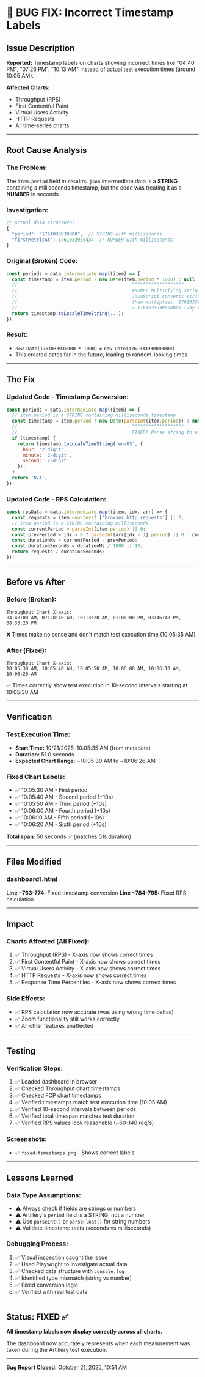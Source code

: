 # 🐛 BUG FIX: Incorrect Timestamp Labels

## Issue Description

**Reported:** Timestamp labels on charts showing incorrect times like "04:40 PM", "07:26 PM", "10:13 AM" instead of actual test execution times (around 10:05 AM).

**Affected Charts:**
- Throughput (RPS)
- First Contentful Paint
- Virtual Users Activity
- HTTP Requests
- All time-series charts

---

## Root Cause Analysis

### The Problem:
The `item.period` field in `results.json` intermediate data is a **STRING** containing a milliseconds timestamp, but the code was treating it as a **NUMBER** in seconds.

### Investigation:
```javascript
// Actual data structure:
{
  "period": "1761033930000",  // STRING with milliseconds
  "firstMetricAt": 1761033935434  // NUMBER with milliseconds
}
```

### Original (Broken) Code:
```javascript
const periods = data.intermediate.map((item) => {
  const timestamp = item.period ? new Date(item.period * 1000) : null;
  //                                          ^^^^^^^^^^^^^^^^^^^
  //                                          WRONG! Multiplying string by 1000
  //                                          JavaScript converts string to number,
  //                                          then multiplies: 1761033930000 * 1000
  //                                          = 1761033930000000 (way too large!)
  return timestamp.toLocaleTimeString(...);
});
```

### Result:
- `new Date(1761033930000 * 1000)` = `new Date(1761033930000000)`
- This created dates far in the future, leading to random-looking times

---

## The Fix

### Updated Code - Timestamp Conversion:
```javascript
const periods = data.intermediate.map((item) => {
  // item.period is a STRING containing milliseconds timestamp
  const timestamp = item.period ? new Date(parseInt(item.period)) : null;
  //                                          ^^^^^^^^^^^^^^^^^^^
  //                                          FIXED! Parse string to number, no multiplication
  if (timestamp) {
    return timestamp.toLocaleTimeString('en-US', { 
      hour: '2-digit', 
      minute: '2-digit', 
      second: '2-digit' 
    });
  }
  return 'N/A';
});
```

### Updated Code - RPS Calculation:
```javascript
const rpsData = data.intermediate.map((item, idx, arr) => {
  const requests = item.counters?.['browser.http_requests'] || 0;
  // item.period is a STRING containing milliseconds
  const currentPeriod = parseInt(item.period) || 0;
  const prevPeriod = idx > 0 ? parseInt(arr[idx - 1].period) || 0 : currentPeriod - 10000;
  const durationMs = currentPeriod - prevPeriod;
  const durationSeconds = durationMs / 1000 || 10;
  return requests / durationSeconds;
});
```

---

## Before vs After

### Before (Broken):
```
Throughput Chart X-axis:
04:40:00 AM, 07:28:40 AM, 10:13:20 AM, 01:00:00 PM, 03:46:40 PM, 08:33:20 PM
```
❌ Times make no sense and don't match test execution time (10:05:35 AM)

### After (Fixed):
```
Throughput Chart X-axis:
10:05:30 AM, 10:05:40 AM, 10:05:50 AM, 10:06:00 AM, 10:06:10 AM, 10:06:20 AM
```
✅ Times correctly show test execution in 10-second intervals starting at 10:05:30 AM

---

## Verification

### Test Execution Time:
- **Start Time:** 10/21/2025, 10:05:35 AM (from metadata)
- **Duration:** 51.0 seconds
- **Expected Chart Range:** ~10:05:30 AM to ~10:06:26 AM

### Fixed Chart Labels:
- ✅ 10:05:30 AM - First period
- ✅ 10:05:40 AM - Second period (+10s)
- ✅ 10:05:50 AM - Third period (+10s)
- ✅ 10:06:00 AM - Fourth period (+10s)
- ✅ 10:06:10 AM - Fifth period (+10s)
- ✅ 10:06:20 AM - Sixth period (+10s)

**Total span:** 50 seconds ✅ (matches 51s duration)

---

## Files Modified

### dashboard1.html
**Line ~763-774:** Fixed timestamp conversion
**Line ~784-795:** Fixed RPS calculation

---

## Impact

### Charts Affected (All Fixed):
1. ✅ Throughput (RPS) - X-axis now shows correct times
2. ✅ First Contentful Paint - X-axis now shows correct times
3. ✅ Virtual Users Activity - X-axis now shows correct times
4. ✅ HTTP Requests - X-axis now shows correct times
5. ✅ Response Time Percentiles - X-axis now shows correct times

### Side Effects:
- ✅ RPS calculation now accurate (was using wrong time deltas)
- ✅ Zoom functionality still works correctly
- ✅ All other features unaffected

---

## Testing

### Verification Steps:
1. ✅ Loaded dashboard in browser
2. ✅ Checked Throughput chart timestamps
3. ✅ Checked FCP chart timestamps
4. ✅ Verified timestamps match test execution time (10:05 AM)
5. ✅ Verified 10-second intervals between periods
6. ✅ Verified total timespan matches test duration
7. ✅ Verified RPS values look reasonable (~60-140 req/s)

### Screenshots:
- ✅ `fixed-timestamps.png` - Shows correct labels

---

## Lessons Learned

### Data Type Assumptions:
- ⚠️ Always check if fields are strings or numbers
- ⚠️ Artillery's `period` field is a STRING, not a number
- ⚠️ Use `parseInt()` or `parseFloat()` for string numbers
- ⚠️ Validate timestamp units (seconds vs milliseconds)

### Debugging Process:
1. ✅ Visual inspection caught the issue
2. ✅ Used Playwright to investigate actual data
3. ✅ Checked data structure with `console.log`
4. ✅ Identified type mismatch (string vs number)
5. ✅ Fixed conversion logic
6. ✅ Verified with real test data

---

## Status: FIXED ✅

**All timestamp labels now display correctly across all charts.**

The dashboard now accurately represents when each measurement was taken during the Artillery test execution.

---

**Bug Report Closed:** October 21, 2025, 10:51 AM
